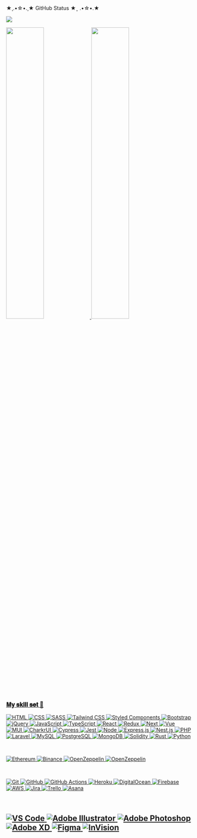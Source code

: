 
<!DOCTYPE html>
<html lang="en">
<head>
  <meta charset="UTF-8">
  <meta http-equiv="X-UA-Compatible" content="IE=edge">
  <meta name="viewport" content="width=device-width, initial-scale=1.0">
  <link rel="stylesheet" href="./styles/main.css">
</head>
<body>
★¸.•☆•.¸★ GitHub Status ★⡀.•☆•.★

![](https://komarev.com/ghpvc/?username=LucasWongC&color=blueviolet)

<div id='profile-them'><a class='github-status' href='https://github.com/LucasWongC'><img width="45%" src='https://github-readme-stats.vercel.app/api?username=LucasWongC&show_icons=true&theme=radical' />
<a class='Most-used-languages' href='https://github.com/LucasWongC'><img width="45%" id='github-status' src='https://github-readme-stats.vercel.app/api/top-langs/?username=LucasWongC&layout=compact' />
</div>

<!-- [![Anurag's GitHub stats](https://github-readme-stats.vercel.app/api?username=LucasWongC&show_icons=true&theme=radical)](https://github.com/LucasWongC)
[![Top Langs](https://github-readme-stats.vercel.app/api/top-langs/?username=LucasWongC&layout=compact)](https://github.com/LucasWongC)  -->
<br/><br/>

### 𝐌𝐲 𝐬𝐤𝐢𝐥𝐥 𝐬𝐞𝐭 🧰

![HTML](https://img.shields.io/badge/HTML5-E34F26?style=for-the-badge&logo=html5&logoColor=white)
![CSS](https://img.shields.io/badge/CSS3-1572B6?style=for-the-badge&logo=css3&logoColor=white)
![SASS](https://img.shields.io/badge/SASS-cc6699.svg?style=for-the-badge&logo=SASS&logoColor=white)
![Tailwind CSS](https://img.shields.io/badge/tailwindcss-06B6D4.svg?style=for-the-badge&logo=tailwind-css&logoColor=white)
![Styled Components](https://img.shields.io/badge/styled%20components-DB7093.svg?style=for-the-badge&logo=styled-components&logoColor=white)
![Bootstrap](https://img.shields.io/badge/bootstrap-7952B3.svg?style=for-the-badge&logo=bootstrap&logoColor=white)
![jQuery](https://img.shields.io/badge/jquery-0769AD.svg?style=for-the-badge&logo=jquery&logoColor=white)
![JavaScript](https://img.shields.io/badge/javascript-F7DF1E.svg?style=for-the-badge&logo=javascript&logoColor=white)
![TypeScript](https://img.shields.io/badge/typescript-3178C6.svg?style=for-the-badge&logo=typescript&logoColor=white)
![React](https://img.shields.io/badge/react-61DAFB.svg?style=for-the-badge&logo=react&logoColor=white)
![Redux](https://img.shields.io/badge/redux-764ABC.svg?style=for-the-badge&logo=redux&logoColor=white)
![Next](https://img.shields.io/badge/Next.js-000000.svg?style=for-the-badge&logo=next.js&logoColor=white)
![Vue](https://img.shields.io/badge/Vue.js-4FC08D.svg?style=for-the-badge&logo=vue.js&logoColor=white)
![MUI](https://img.shields.io/badge/MUI-007FFF.svg?style=for-the-badge&logo=mui&logoColor=white)
![CharkrUI](https://img.shields.io/badge/ChakraUI-319795.svg?style=for-the-badge&logo=chakraui&logoColor=white)
![Cypress](https://img.shields.io/badge/cypress-17202C.svg?style=for-the-badge&logo=cypress&logoColor=white)
![Jest](https://img.shields.io/badge/jest-C21325.svg?style=for-the-badge&logo=jest&logoColor=white)
![Node](https://img.shields.io/badge/node.js-339933?style=for-the-badge&logo=node.js&logoColor=white)
![Express.js](https://img.shields.io/badge/express.js-000000.svg?style=for-the-badge&logo=express&logoColor=%white)
![Nest.js](https://img.shields.io/badge/nestjs-E0234E.svg?style=for-the-badge&logo=nestjs&logoColor=white)
![PHP](https://img.shields.io/badge/PHP-777BB4?style=for-the-badge&logo=php&logoColor=white)
![Laravel](https://img.shields.io/badge/laravel-FF2D20.svg?style=for-the-badge&logo=laravel&logoColor=white)
![MySQL](https://img.shields.io/badge/mysql-4479A1.svg?style=for-the-badge&logo=mysql&logoColor=white)
![PostgreSQL](https://img.shields.io/badge/postgres-4169E1.svg?style=for-the-badge&logo=postgresql&logoColor=white)
![MongoDB](https://img.shields.io/badge/mongodb-00ED64.svg?style=for-the-badge&logo=mongodb&logoColor=white)
![Solidity](https://img.shields.io/badge/solidity-363636?style=for-the-badge&logo=solidity&logoColor=white)
![Rust](https://img.shields.io/badge/rust-000000?style=for-the-badge&logo=rust&logoColor=white)
![Python](https://img.shields.io/badge/python-3776AB.svg?style=for-the-badge&logo=python&logoColor=white)

<br/>

![Ethereum](https://img.shields.io/badge/Ethereum-3C3C3D.svg?style=for-the-badge&logo=ethereum&logoColor=white)
![Binance](https://img.shields.io/badge/binance-F0B90B.svg?style=for-the-badge&logo=binance&logoColor=white)
![OpenZeppelin](https://img.shields.io/badge/OpenZeppelin-4E5EE4.svg?style=for-the-badge&logo=OpenZeppelin&logoColor=white)
![OpenZeppelin](https://img.shields.io/badge/web3-F16822.svg?style=for-the-badge&logo=web3.js&logoColor=white)

<br/>

![Git](https://img.shields.io/badge/git-F05032.svg?style=for-the-badge&logo=git&logoColor=white)
![GitHub](https://img.shields.io/badge/github-181717.svg?style=for-the-badge&logo=github&logoColor=white)
![GitHub Actions](https://img.shields.io/badge/github%20actions-2088FF.svg?style=for-the-badge&logo=github%20actions&logoColor=white)
![Heroku](https://img.shields.io/badge/Heroku-430098.svg?style=for-the-badge&logo=heroku&logoColor=white)
![DigitalOcean](https://img.shields.io/badge/DigitalOcean-0080FF.svg?style=for-the-badge&logo=DigitalOcean&logoColor=white)
![Firebase](https://img.shields.io/badge/firebase-FFCA28.svg?style=for-the-badge&logo=firebase&logoColor=white)
![AWS](https://img.shields.io/badge/amazon%20aws-232F3E.svg?style=for-the-badge&logo=amazon%20aws&logoColor=white)
![Jira](https://img.shields.io/badge/Jira-0052CC.svg?style=for-the-badge&logo=Jira&logoColor=white)
![Trello](https://img.shields.io/badge/Trello-0052CC.svg?style=for-the-badge&logo=Trello&logoColor=white)
![Asana](https://img.shields.io/badge/Asana-273347.svg?style=for-the-badge&logo=asana&logoColor=white)

<br/>

![VS Code](https://img.shields.io/badge/Visual%20Studio%20Code-007ACC.svg?style=for-the-badge&logo=Visual%20Studio%20Code&logoColor=white)
![Adobe Illustrator](https://img.shields.io/badge/adobe%20illustrator-FF9A00.svg?style=for-the-badge&logo=adobe%20illustrator&logoColor=white)
![Adobe Photoshop](https://img.shields.io/badge/adobe%20photoshop-31A8FF.svg?style=for-the-badge&logo=adobe%20photoshop&logoColor=white)
![Adobe XD](https://img.shields.io/badge/Adobe%20XD-FF61F6?style=for-the-badge&logo=Adobe%20XD&logoColor=white)
![Figma](https://img.shields.io/badge/figma-F24E1E.svg?style=for-the-badge&logo=figma&logoColor=white)
![InVision](https://img.shields.io/badge/invision-FF3366.svg?style=for-the-badge&logo=invision&logoColor=white)
------------------------
</body>
</html>
